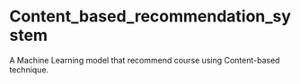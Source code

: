 # Content_based_recommendation_system
A Machine Learning model that recommend course using Content-based technique.
